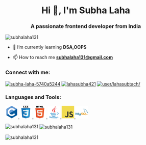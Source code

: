 <h1 align="center">Hi 👋, I'm Subha Laha</h1>
<h3 align="center">A passionate frontend developer from India</h3>

<p align="left"> <img src="https://komarev.com/ghpvc/?username=subhalaha131&label=Profile%20views&color=0e75b6&style=flat" alt="subhalaha131" /> </p>

- 🌱 I’m currently learning **DSA,OOPS**

- 📫 How to reach me **subhalaha131@gmail.com**

<h3 align="left">Connect with me:</h3>
<p align="left">
<a href="https://linkedin.com/in/subha-laha-5740a5244" target="blank"><img align="center" src="https://raw.githubusercontent.com/rahuldkjain/github-profile-readme-generator/master/src/images/icons/Social/linked-in-alt.svg" alt="subha-laha-5740a5244" height="30" width="40" /></a>
<a href="https://www.hackerrank.com/lahasubha421" target="blank"><img align="center" src="https://raw.githubusercontent.com/rahuldkjain/github-profile-readme-generator/master/src/images/icons/Social/hackerrank.svg" alt="lahasubha421" height="30" width="40" /></a>
<a href="https://auth.geeksforgeeks.org/user/user/lahasubtach/" target="blank"><img align="center" src="https://raw.githubusercontent.com/rahuldkjain/github-profile-readme-generator/master/src/images/icons/Social/geeks-for-geeks.svg" alt="user/lahasubtach/" height="30" width="40" /></a>
</p>

<h3 align="left">Languages and Tools:</h3>
<p align="left"> <a href="https://www.cprogramming.com/" target="_blank" rel="noreferrer"> <img src="https://raw.githubusercontent.com/devicons/devicon/master/icons/c/c-original.svg" alt="c" width="40" height="40"/> </a> <a href="https://www.w3schools.com/css/" target="_blank" rel="noreferrer"> <img src="https://raw.githubusercontent.com/devicons/devicon/master/icons/css3/css3-original-wordmark.svg" alt="css3" width="40" height="40"/> </a> <a href="https://www.w3.org/html/" target="_blank" rel="noreferrer"> <img src="https://raw.githubusercontent.com/devicons/devicon/master/icons/html5/html5-original-wordmark.svg" alt="html5" width="40" height="40"/> </a> <a href="https://www.java.com" target="_blank" rel="noreferrer"> <img src="https://raw.githubusercontent.com/devicons/devicon/master/icons/java/java-original.svg" alt="java" width="40" height="40"/> </a> <a href="https://developer.mozilla.org/en-US/docs/Web/JavaScript" target="_blank" rel="noreferrer"> <img src="https://raw.githubusercontent.com/devicons/devicon/master/icons/javascript/javascript-original.svg" alt="javascript" width="40" height="40"/> </a> <a href="https://www.mysql.com/" target="_blank" rel="noreferrer"> <img src="https://raw.githubusercontent.com/devicons/devicon/master/icons/mysql/mysql-original-wordmark.svg" alt="mysql" width="40" height="40"/> </a> </p>

<p><img align="left" src="https://github-readme-stats.vercel.app/api/top-langs?username=subhalaha131&show_icons=true&locale=en&layout=compact" alt="subhalaha131" /></p>

<p>&nbsp;<img align="center" src="https://github-readme-stats.vercel.app/api?username=subhalaha131&show_icons=true&locale=en" alt="subhalaha131" /></p>

<p><img align="center" src="https://github-readme-streak-stats.herokuapp.com/?user=subhalaha131&" alt="subhalaha131" /></p>
